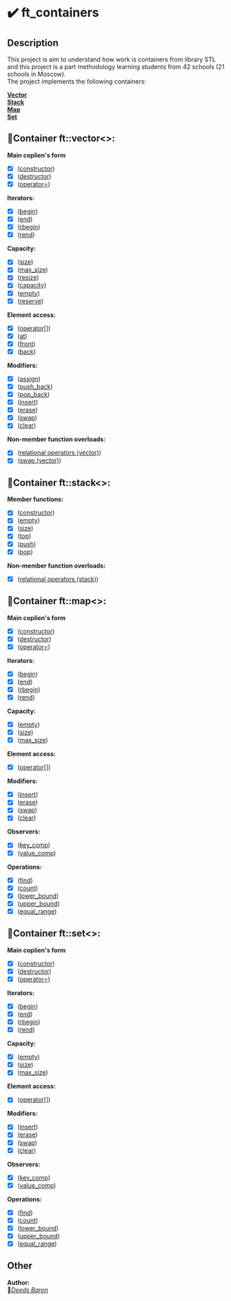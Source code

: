 # :heavy_check_mark: ft_containers
## Description
This project is aim to understand how work is containers from library STL and this project is a part methodology learning students from 42 schools (21 schools in Moscow).  
The project implements the following containers:  

**[Vector](https://www.cplusplus.com/reference/vector/vector/?kw=vector)**  
**[Stack](https://www.cplusplus.com/reference/stack/stack/?kw=stack)**  
**[Map](https://www.cplusplus.com/reference/map/map/?kw=map)**  
**[Set](https://www.cplusplus.com/reference/set/set/?kw=set)** 
  
## :bat:Container ft::vector\<\>:
  
**Main coplien's form**  
- [x] ([constructor](https://www.cplusplus.com/reference/vector/vector/vector/))
- [x] ([destructor](https://www.cplusplus.com/reference/vector/vector/~vector/))
- [x] ([operator=](https://www.cplusplus.com/reference/vector/vector/operator=/))
  
**Iterators:**  
- [x] ([begin](https://www.cplusplus.com/reference/vector/vector/begin/))
- [x] ([end](https://www.cplusplus.com/reference/vector/vector/end/))
- [x] ([rbegin](https://www.cplusplus.com/reference/vector/vector/rbegin/))
- [x] ([rend](https://www.cplusplus.com/reference/vector/vector/rend/))
  
**Capacity:**  
- [x] ([size](https://www.cplusplus.com/reference/vector/vector/size/))
- [x] ([max_size](https://www.cplusplus.com/reference/vector/vector/max_size/))
- [x] ([resize](https://www.cplusplus.com/reference/vector/vector/resize/))
- [x] ([capacity](https://www.cplusplus.com/reference/vector/vector/capacity/))
- [x] ([empty](https://www.cplusplus.com/reference/vector/vector/empty/))
- [x] ([reserve](https://www.cplusplus.com/reference/vector/vector/reserve/))
  
**Element access:**  
- [x] ([operator[]](https://www.cplusplus.com/reference/vector/vector/operator[]/))
- [x] ([at](https://www.cplusplus.com/reference/vector/vector/at/))
- [x] ([front](https://www.cplusplus.com/reference/vector/vector/front/))
- [x] ([back](https://www.cplusplus.com/reference/vector/vector/back/))
  
**Modifiers:**  
- [x] ([assign](https://www.cplusplus.com/reference/vector/vector/assign/))
- [x] ([push_back](https://www.cplusplus.com/reference/vector/vector/push_back/))
- [x] ([pop_back](https://www.cplusplus.com/reference/vector/vector/pop_back/))
- [x] ([insert](https://www.cplusplus.com/reference/vector/vector/insert/))
- [x] ([erase](https://www.cplusplus.com/reference/vector/vector/erase/))
- [x] ([swap](https://www.cplusplus.com/reference/vector/vector/swap/))
- [x] ([clear](https://www.cplusplus.com/reference/vector/vector/clear/))
  
**Non-member function overloads:**  
- [x] ([relational operators (vector)](https://www.cplusplus.com/reference/vector/vector/operators/))
- [x] ([swap (vector)](https://www.cplusplus.com/reference/vector/vector/swap-free/))

## :bat:Container ft::stack\<\>:
  
**Member functions:**  
- [x] ([constructor](https://www.cplusplus.com/reference/stack/stack/stack/))
- [x] ([empty](https://www.cplusplus.com/reference/stack/stack/empty/))
- [x] ([size](https://www.cplusplus.com/reference/stack/stack/size/))
- [x] ([top](https://www.cplusplus.com/reference/stack/stack/top/))
- [x] ([push](https://www.cplusplus.com/reference/stack/stack/push/))
- [x] ([pop](https://www.cplusplus.com/reference/stack/stack/pop/))
  
**Non-member function overloads:**  
- [x] ([relational operators (stack)](https://www.cplusplus.com/reference/stack/stack/operators/))
## :bat:Container ft::map\<\>:
  
**Main coplien's form**  
- [x] ([constructor](https://www.cplusplus.com/reference/map/map/map/))
- [x] ([destructor](https://www.cplusplus.com/reference/map/map/~map/))
- [x] ([operator=](https://www.cplusplus.com/reference/map/map/operator=/))
  
**Iterators:**  
- [x] ([begin](https://www.cplusplus.com/reference/map/map/begin/))
- [x] ([end](https://www.cplusplus.com/reference/map/map/end/))
- [x] ([rbegin](https://www.cplusplus.com/reference/map/map/rbegin/))
- [x] ([rend](https://www.cplusplus.com/reference/map/map/rend/))
  
**Capacity:**  
- [x] ([empty](https://www.cplusplus.com/reference/map/map/empty/))
- [x] ([size](https://www.cplusplus.com/reference/map/map/size/))
- [x] ([max_size](https://www.cplusplus.com/reference/map/map/max_size/))
  
**Element access:**  
- [x] ([operator[]](https://www.cplusplus.com/reference/map/map/operator[]/))

**Modifiers:**  
- [x] ([insert](https://www.cplusplus.com/reference/map/map/insert/))
- [x] ([erase](https://www.cplusplus.com/reference/map/map/erase/))
- [x] ([swap](https://www.cplusplus.com/reference/map/map/swap/))
- [x] ([clear](https://www.cplusplus.com/reference/map/map/clear/))
  
**Observers:**  
- [x] ([key_comp](https://www.cplusplus.com/reference/map/map/key_comp/))
- [x] ([value_comp](https://www.cplusplus.com/reference/map/map/value_comp/))

**Operations:**  
- [x] ([find](https://www.cplusplus.com/reference/map/map/find/))
- [x] ([count](https://www.cplusplus.com/reference/map/map/count/))
- [x] ([lower_bound](https://www.cplusplus.com/reference/map/map/lower_bound/))
- [x] ([upper_bound](https://www.cplusplus.com/reference/map/map/upper_bound/))
- [x] ([equal_range](https://www.cplusplus.com/reference/map/map/equal_range/))

## :bat:Container ft::set\<\>:
  
**Main coplien's form**  
- [x] ([constructor](https://www.cplusplus.com/reference/set/set/set/))
- [x] ([destructor](https://www.cplusplus.com/reference/set/set/~set/))
- [x] ([operator=](https://www.cplusplus.com/reference/set/set/operator=/))
  
**Iterators:**  
- [x] ([begin](https://www.cplusplus.com/reference/set/set/begin/))
- [x] ([end](https://www.cplusplus.com/reference/set/set/end/))
- [x] ([rbegin](https://www.cplusplus.com/reference/set/set/rbegin/))
- [x] ([rend](https://www.cplusplus.com/reference/set/set/rend/))
  
**Capacity:**  
- [x] ([empty](https://www.cplusplus.com/reference/set/set/empty/))
- [x] ([size](https://www.cplusplus.com/reference/set/set/size/))
- [x] ([max_size](https://www.cplusplus.com/reference/set/set/max_size/))
  
**Element access:**  
- [x] ([operator[]](https://www.cplusplus.com/reference/set/set/operator[]/))

**Modifiers:**  
- [x] ([insert](https://www.cplusplus.com/reference/set/set/insert/))
- [x] ([erase](https://www.cplusplus.com/reference/set/set/erase/))
- [x] ([swap](https://www.cplusplus.com/reference/set/set/swap/))
- [x] ([clear](https://www.cplusplus.com/reference/set/set/clear/))
  
**Observers:**  
- [x] ([key_comp](https://www.cplusplus.com/reference/set/set/key_comp/))
- [x] ([value_comp](https://www.cplusplus.com/reference/set/set/value_comp/))

**Operations:**  
- [x] ([find](https://www.cplusplus.com/reference/set/set/find/))
- [x] ([count](https://www.cplusplus.com/reference/set/set/count/))
- [x] ([lower_bound](https://www.cplusplus.com/reference/set/set/lower_bound/))
- [x] ([upper_bound](https://www.cplusplus.com/reference/set/set/upper_bound/))
- [x] ([equal_range](https://www.cplusplus.com/reference/set/set/equal_range/))
  
## Other
**Author:**  
:vampire:*[Deeds Baron](https://github.com/DeedsBaron)*  
